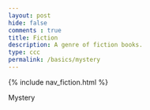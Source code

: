 ```yaml
---
layout: post
hide: false
comments : true
title: Fiction
description: A genre of fiction books.
type: ccc
permalink: /basics/mystery
---
```


{% include nav_fiction.html %}

Mystery